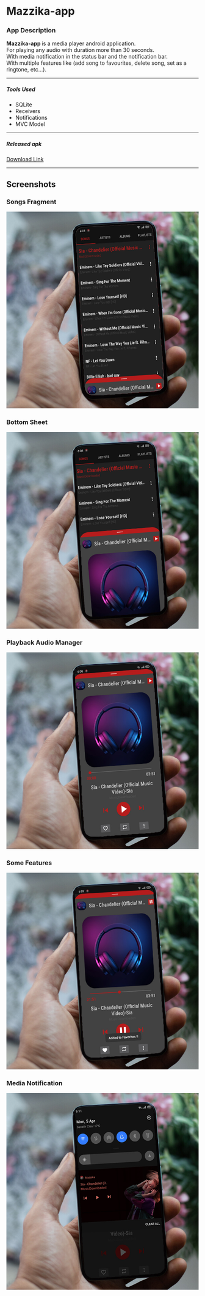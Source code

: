 # Mazzika-app

### App Description

<b> Mazzika-app </b> is a media player android application.</br> 
For playing any audio with duration more than 30 seconds. </br> 
With media notification in the status bar and the notification bar. </br> 
With multiple features like (add song to favourites, delete song, set as a ringtone, etc...).</br>

***

##### Tools Used
- SQLite
- Receivers
- Notifications
- MVC Model

***

##### Released apk
[Download Link](https://drive.google.com/file/d/17tvp8mDli6Loq4JCxOudPmU0D1gDmj2A/view?usp=sharing)

***

## Screenshots

### Songs Fragment
![](Screenshots/0_songs_fragment.jpg)

### Bottom Sheet
![](Screenshots/1_flexible_bottomsheet_behaviour.jpg)

### Playback Audio Manager
![](Screenshots/2_playback_manager.jpg)

### Some Features
![](Screenshots/3_favourite_feature.jpg)

### Media Notification
![](Screenshots/4_media_notification.jpg)
